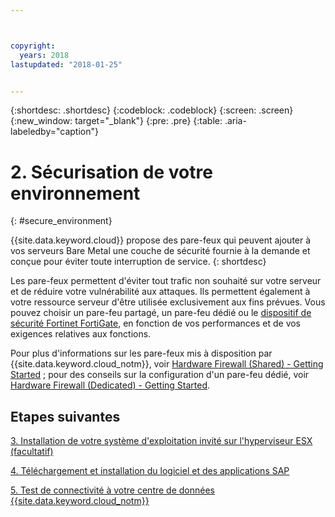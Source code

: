 ```yaml
---



copyright:
  years: 2018
lastupdated: "2018-01-25"


---
```


{:shortdesc: .shortdesc}
{:codeblock: .codeblock}
{:screen: .screen}
{:new_window: target="_blank"}
{:pre: .pre}
{:table: .aria-labeledby="caption"}

# 2. Sécurisation de votre environnement
{: #secure_environment}

{{site.data.keyword.cloud}} propose des pare-feux qui peuvent ajouter à vos serveurs Bare Metal une couche de sécurité fournie à la demande et conçue pour éviter toute interruption de service.
{: shortdesc}

Les pare-feux permettent d'éviter tout trafic non souhaité sur votre serveur et de réduire votre vulnérabilité aux attaques. Ils permettent également à votre ressource serveur d'être utilisée exclusivement aux fins prévues. Vous pouvez choisir un pare-feu partagé, un pare-feu dédié ou le [dispositif de sécurité Fortinet FortiGate](https://console.bluemix.net/docs/infrastructure/fortigate-10g/getting-started.html#getting-started-with-fortigate-security-appliance-10gbs), en fonction de vos performances et de vos exigences relatives aux fonctions.

Pour plus d'informations sur les pare-feux mis à disposition par {{site.data.keyword.cloud_notm}}, voir [Hardware Firewall (Shared) - Getting Started](https://console.bluemix.net/docs/infrastructure/hardware-firewall-shared/getting-started.html#getting-started) ; pour des conseils sur la configuration d'un pare-feu dédié, voir [Hardware Firewall (Dedicated) - Getting Started](https://console.bluemix.net/docs/infrastructure/hardware-firewall-dedicated/getting-started.html#getting-started).

## Etapes suivantes

  [3. Installation de votre système d'exploitation invité sur l'hyperviseur ESX (facultatif) ](/docs/infrastructure/sap-netweaver/sap-installing-guest-operating-system-VMware-deployments.html)

  [4. Téléchargement et installation du logiciel et des applications SAP](/docs/infrastructure/sap-netweaver/sap-installing-SAP-landscape.html)
  
  [5. Test de connectivité à votre centre de données {{site.data.keyword.cloud_notm}}](/docs/infrastructure/sap-netweaver/sap-testing-connectivity.html)

